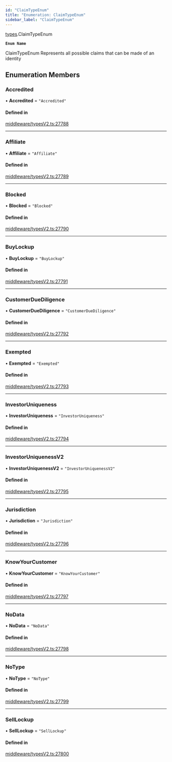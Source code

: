 ```yaml
---
id: "ClaimTypeEnum"
title: "Enumeration: ClaimTypeEnum"
sidebar_label: "ClaimTypeEnum"
---
```


[types](../../../modules/Types/Types.md).ClaimTypeEnum

**`Enum Name`**

 ClaimTypeEnum
 Represents all possible claims that can be made of an identity

## Enumeration Members

### Accredited

• **Accredited** = ``"Accredited"``

#### Defined in

[middleware/typesV2.ts:27788](https://github.com/PolymeshAssociation/polymesh-sdk/blob/07a4c5b0/src/middleware/typesV2.ts#L27788)

___

### Affiliate

• **Affiliate** = ``"Affiliate"``

#### Defined in

[middleware/typesV2.ts:27789](https://github.com/PolymeshAssociation/polymesh-sdk/blob/07a4c5b0/src/middleware/typesV2.ts#L27789)

___

### Blocked

• **Blocked** = ``"Blocked"``

#### Defined in

[middleware/typesV2.ts:27790](https://github.com/PolymeshAssociation/polymesh-sdk/blob/07a4c5b0/src/middleware/typesV2.ts#L27790)

___

### BuyLockup

• **BuyLockup** = ``"BuyLockup"``

#### Defined in

[middleware/typesV2.ts:27791](https://github.com/PolymeshAssociation/polymesh-sdk/blob/07a4c5b0/src/middleware/typesV2.ts#L27791)

___

### CustomerDueDiligence

• **CustomerDueDiligence** = ``"CustomerDueDiligence"``

#### Defined in

[middleware/typesV2.ts:27792](https://github.com/PolymeshAssociation/polymesh-sdk/blob/07a4c5b0/src/middleware/typesV2.ts#L27792)

___

### Exempted

• **Exempted** = ``"Exempted"``

#### Defined in

[middleware/typesV2.ts:27793](https://github.com/PolymeshAssociation/polymesh-sdk/blob/07a4c5b0/src/middleware/typesV2.ts#L27793)

___

### InvestorUniqueness

• **InvestorUniqueness** = ``"InvestorUniqueness"``

#### Defined in

[middleware/typesV2.ts:27794](https://github.com/PolymeshAssociation/polymesh-sdk/blob/07a4c5b0/src/middleware/typesV2.ts#L27794)

___

### InvestorUniquenessV2

• **InvestorUniquenessV2** = ``"InvestorUniquenessV2"``

#### Defined in

[middleware/typesV2.ts:27795](https://github.com/PolymeshAssociation/polymesh-sdk/blob/07a4c5b0/src/middleware/typesV2.ts#L27795)

___

### Jurisdiction

• **Jurisdiction** = ``"Jurisdiction"``

#### Defined in

[middleware/typesV2.ts:27796](https://github.com/PolymeshAssociation/polymesh-sdk/blob/07a4c5b0/src/middleware/typesV2.ts#L27796)

___

### KnowYourCustomer

• **KnowYourCustomer** = ``"KnowYourCustomer"``

#### Defined in

[middleware/typesV2.ts:27797](https://github.com/PolymeshAssociation/polymesh-sdk/blob/07a4c5b0/src/middleware/typesV2.ts#L27797)

___

### NoData

• **NoData** = ``"NoData"``

#### Defined in

[middleware/typesV2.ts:27798](https://github.com/PolymeshAssociation/polymesh-sdk/blob/07a4c5b0/src/middleware/typesV2.ts#L27798)

___

### NoType

• **NoType** = ``"NoType"``

#### Defined in

[middleware/typesV2.ts:27799](https://github.com/PolymeshAssociation/polymesh-sdk/blob/07a4c5b0/src/middleware/typesV2.ts#L27799)

___

### SellLockup

• **SellLockup** = ``"SellLockup"``

#### Defined in

[middleware/typesV2.ts:27800](https://github.com/PolymeshAssociation/polymesh-sdk/blob/07a4c5b0/src/middleware/typesV2.ts#L27800)

